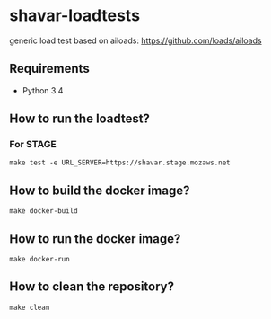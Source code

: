 # shavar-loadtests

generic load test based on ailoads: https://github.com/loads/ailoads

## Requirements

- Python 3.4


## How to run the loadtest?

### For STAGE 

    make test -e URL_SERVER=https://shavar.stage.mozaws.net


## How to build the docker image?

    make docker-build


## How to run the docker image?

    make docker-run


## How to clean the repository?

    make clean
